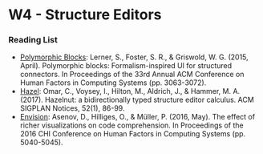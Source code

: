 # W4 - Structure Editors

### Reading List

* [Polymorphic Blocks](https://cseweb.ucsd.edu/\~lerner/poly-blocks.html): Lerner, S., Foster, S. R., & Griswold, W. G. (2015, April). Polymorphic blocks: Formalism-inspired UI for structured connectors. In Proceedings of the 33rd Annual ACM Conference on Human Factors in Computing Systems (pp. 3063-3072).
* [Hazel](https://hazel.org/): Omar, C., Voysey, I., Hilton, M., Aldrich, J., & Hammer, M. A. (2017). Hazelnut: a bidirectionally typed structure editor calculus. ACM SIGPLAN Notices, 52(1), 86-99.
* [Envision](https://www.pm.inf.ethz.ch/research/envision.html): Asenov, D., Hilliges, O., & Müller, P. (2016, May). The effect of richer visualizations on code comprehension. In Proceedings of the 2016 CHI Conference on Human Factors in Computing Systems (pp. 5040-5045).

